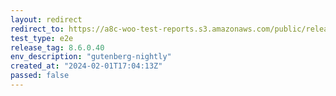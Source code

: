 ```yaml
---
layout: redirect
redirect_to: https://a8c-woo-test-reports.s3.amazonaws.com/public/release/8.6.0.40/gutenberg-nightly/e2e/index.html
test_type: e2e
release_tag: 8.6.0.40
env_description: "gutenberg-nightly"
created_at: "2024-02-01T17:04:13Z"
passed: false
---
```

